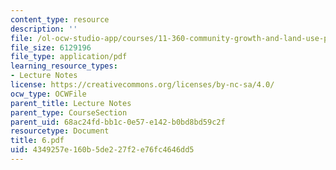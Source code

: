 ```yaml
---
content_type: resource
description: ''
file: /ol-ocw-studio-app/courses/11-360-community-growth-and-land-use-planning-fall-2006/4349257e160b5de227f2e76fc4646dd5_6.pdf
file_size: 6129196
file_type: application/pdf
learning_resource_types:
- Lecture Notes
license: https://creativecommons.org/licenses/by-nc-sa/4.0/
ocw_type: OCWFile
parent_title: Lecture Notes
parent_type: CourseSection
parent_uid: 68ac24fd-bb1c-0e57-e142-b0bd8bd59c2f
resourcetype: Document
title: 6.pdf
uid: 4349257e-160b-5de2-27f2-e76fc4646dd5
---
```

